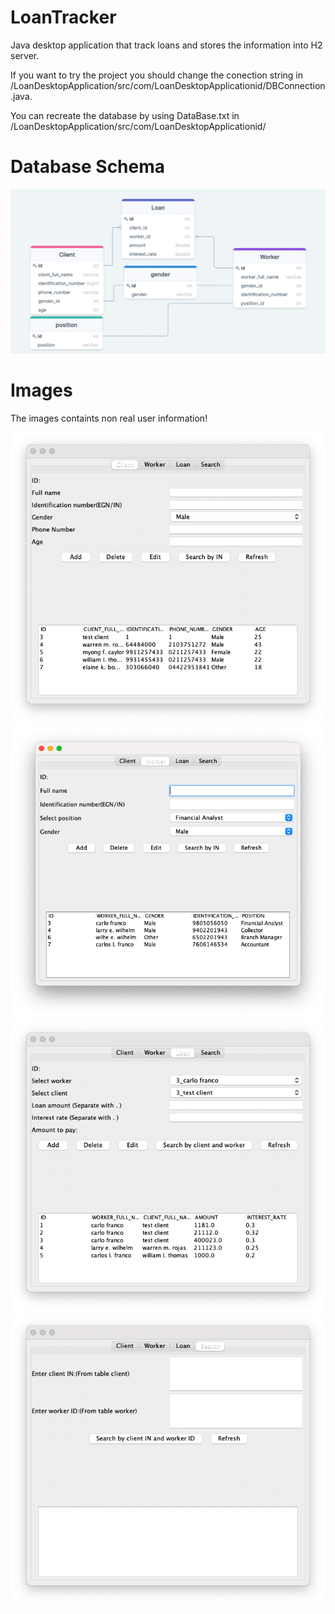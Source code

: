 # LoanTracker

Java desktop application that track loans and stores the information into H2 server.

If you want to try the project you should change the conection string in /LoanDesktopApplication/src/com/LoanDesktopApplicationid/DBConnection.java. 

You can recreate the database by using DataBase.txt in  /LoanDesktopApplication/src/com/LoanDesktopApplicationid/





# Database Schema
![LoanTracker Database Schema Diagram](./docs/LoanTrackerDatabaseSchemaDiagram.png)

# Images 

The images containts non real user information!

![1](./img/1.png)
![2](./img/2.png)
![3](./img/3.png)
![4](./img/4.png)
